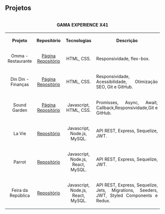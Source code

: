 <!--
<h1>Welton Rodrigues 👋 <br>⠀⠀Desenvolvedor Back-End Jr!<span></h1>
<div>
<a href="https://www.linkedin.com/in/welton-dev/"><img src="https://camo.githubusercontent.com/e8e6adebdbef916c9c8d8ef1bbadadedd5768866165fb033f5721d89365a6ebe/68747470733a2f2f696d672e736869656c64732e696f2f62616467652f2d4c696e6b6564496e2d626c75653f6c6f676f3d4c696e6b6564696e266c6f676f436f6c6f723d7768697465267374796c653d666f722d7468652d6261646765"></a>

</div>
  <div>
   <img src="https://raw.githubusercontent.com/Gapur/Gapur/master/coding.gif" min-width="400px" max-width="300px" width="300px" align="right" alt="Computador" style="border-radius: 5px">
   
   
<p align="left">👦 Olá, tenho 28 anos e atualmente estou me dedicando aos estudos de Javascript, Typescript, NodeJs, Express e MySql.<br>
    <p>
    Atualmente, estou estudando Tecnologia da Informação pela Univesp - Universidade Virtual do Estado de São Paulo.
      Conclui o Gama Experience XP41, um programa de imersão, que me proporcionou uma experiência intensa de aprendizado em todo ecossistema de tecnologia e inovação.
    </p>
    <p>Além disso também complemento meus estudos através da Rocketseat. A Rocketseat é uma plataforma online de educação em tecnologia que oferece cursos e treinamentos para desenvolvedores. 
    <p/>
</p>
<p align="center">
 <img width="100px" src="https://univesp.br/sites/58f6506869226e9479d38201/theme/images/logo-univesp.png?1643802139">
 <img width="150px" src="https://startups.com.br/wp-content/uploads/2021/07/MARCA__CMYK__GAMA-ACADEMY__COR__HORIZONTAL-e1625610632685.png">
 <img width="150px" src="https://cdn.worldvectorlogo.com/logos/rocketseat.svg">
  </p>
<p>
  <a href="https://devwelton.vercel.app/" target="_blank">📒 Portifólio</a>
</p>
<div>
 <div>

  <h2>Linguagens 💻</h2>
  <a href=""> <img width="32px" src="https://cdn.jsdelivr.net/gh/devicons/devicon/icons/javascript/javascript-original.svg" /></a>
  <a href=""> <img width="32px" src="https://raw.githubusercontent.com/devicons/devicon/master/icons/typescript/typescript-plain.svg" /></a>
  <a href=""> <img width="32px"src="https://raw.githubusercontent.com/devicons/devicon/master/icons/html5/html5-original.svg" /></a>
  <a href=""> <img  width="32px"src="https://raw.githubusercontent.com/devicons/devicon/master/icons/css3/css3-original.svg" /></a>
  <a href=""> <img  width="32px"src="https://walde.co/wp-content/uploads/2016/09/nodejs_logo.png" /></a>
  <a href=""> <img  width="32px"src="https://www.freepnglogos.com/uploads/logo-mysql-png/logo-mysql-mysql-logo-png-images-are-download-crazypng-21.png" /></a>
  <a href=""> <img  width="32px"src="https://seeklogo.com/images/S/sequelize-logo-9A5075DB9F-seeklogo.com.png" /></a>
  <a href=""> <img  width="54px"src="https://youteam.io/blog/wp-content/uploads/2022/04/expressjs_logo.png" /></a>

</div>
<div>
  <h2>Ferramentas</h2>
  <img width="26px" src="https://cdn.jsdelivr.net/gh/devicons/devicon/icons/react/react-original-wordmark.svg" />
  <img width="26px" src="https://cdn.jsdelivr.net/gh/devicons/devicon/icons/github/github-original-wordmark.svg" />
  <img width="26px" src="https://cdn.jsdelivr.net/gh/devicons/devicon/icons/figma/figma-original.svg" />
  <img width="26px" src="https://cdn.jsdelivr.net/gh/devicons/devicon/icons/vscode/vscode-original-wordmark.svg" />
  <img width="26px" src="https://cdn.jsdelivr.net/gh/devicons/devicon/icons/nodejs/nodejs-original-wordmark.svg" />
  <img width="26px" src="https://cdn.jsdelivr.net/gh/devicons/devicon/icons/linux/linux-original.svg" />
   </div>
   
   <div align="left">
  <a href="https://github.com/WeltonDev">
  <img height="180em" src="https://github-readme-stats.vercel.app/api?username=weltondev&show_icons=true&theme=github_dark&include_all_commits=true&count_private=true"/>
  <img height="180em" src="https://github-readme-stats.vercel.app/api/top-langs/?username=weltondev&layout=compact&langs_count=7&theme=github_dark"/>
  </a>
</div>
--!>
<div>
  <h2>Projetos</h2>
  <div align="center">
  <table>
   <thead>
   <tr>
   <td colspan='4'><p align='center'><b>GAMA EXPERIENCE X41</b></p></td>
   </tr>
   </thead>
   <tbody>
   <tr>
   <td><p align='center'><b>Projeto</b></p></td>
   <td><p align='center'><b>Repositório</b></p></td>
   <td><p align='center'><b>Tecnologias</b></p></td>
   <td><p align='center'><b>Descrição</b></p></td>
   </tr>
   <!- ##### OMMA #### -!> 
   <tr>
   <td><p align='center'>Omma - Restaurante</p></td>
   <td><p align='center'>
   <a href="https://weltondev.github.io/Omma-Receitas/" target="_blank">Página</a> 
   <a href="https://github.com/WeltonDev/Omma-Receitas" target="_blank">Repositório</a>
   </p>
   </td>
   <td><p align='center'>HTML, CSS.</p></td>
   <td><p align='justify'>Responsividade, flex-box.</p></td>
   </tr>
      <!- ##### DIN DIN FINANCAS #### -!> 
   <tr>
   <td><p align='center'>Din Din - Finanças</p></td>
   <td>
   <p align='center'>
   <a href="https://weltondev.github.io/din-din-project/" target="_blank">Página</a>
   <a href="https://github.com/WeltonDev/din-din-project" target="_blank">Repositório</a>
   </p>
   </td>
   <td><p align='center'>HTML, CSS.</p></td>
   <td><p align='justify'>Responsividade, Acessibilidade, Otimização SEO, Git e GitHub.</p></td>
   </tr>
      <!- ##### SOUND GARDEN #### -!> 
    <tr>
   <td><p align='center'>Sound Garden</p></td>
   <td>
   <p align='center'>
   <a href="https://weltondev.github.io/soundgarden-front/" target="_blank">Página</a>
   <a href="https://github.com/WeltonDev/soundgarden-front" target="_blank">Repositório</a>
   </p>
   </td>
   <td><p align='center'>Javascript, HTML, CSS.</p></td>
   <td><p align='justify'>Promisses, Async, Await, Callback,Responsividade,Git e GitHub.</p></td>
   </tr>
   
         <!- ##### LA VIE #### -!> 
    <tr>
   <td><p align='center'>La Vie</p></td>
   <td>
   <p align='center'>
   <a href="https://github.com/WeltonDev/projeto-la-vie" target="_blank">Repositório</a>
   </p>
   </td>
   <td><p align='center'>Javascript, Node.js, MySQL.</p></td>
   <td><p align='justify'>API REST, Express, Sequelize, JWT.</p></td>
   </tr>
   
            <!- ##### PARROT #### -!> 
    <tr>
   <td><p align='center'>Parrot</p></td>
   <td>
   <p align='center'>
   <a href="https://github.com/WeltonDev/Parrot" target="_blank">Repositório</a>
   </p>
   </td>
   <td><p align='center'>Javascript, Node.js, React, MySQL.</p></td>
   <td><p align='justify'>API REST, Express, Sequelize, JWT.</p></td>
   </tr>
   
               <!- ##### FEIRA DA REPÚBLICA #### -!> 
    <tr>
   <td><p align='center'>Feira da República</p></td>
   <td>
   <p align='center'>
   <a href="https://github.com/WeltonDev/feira-republica-xpt" target="_blank">Repositório</a>
   </p>
   </td>
   <td><p align='center'>Javascript, Node.js, React, MySQL.</p></td>
   <td><p align='justify'>API REST, Express, Sequelize, Jets, Migrations, Seeders, JWT, Styled Components e Redux.</p></td>
   </tr>
   
   </tbody>
  </table>
  </div>
   </div>
  
